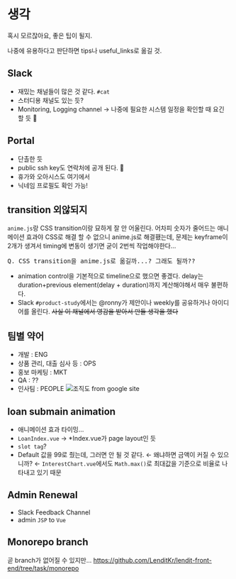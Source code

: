 # 생각
혹시 모르잖아요, 좋은 팁이 될지. 

나중에 유용하다고 판단하면 tips나 useful_links로 옮길 것.

## Slack
- 재밌는 채널들이 많은 것 같다. ```#cat```
- 스터디용 채널도 있는 듯?
- Monitoring, Logging channel &rarr; 나중에 필요한 시스템 일정을 확인할 때 요긴 할 듯 👀

## Portal
- 단촐한 듯
- public ssh key도 연락처에 공개 된다. 🤔
- 휴가와 오아시스도 여기에서
- 닉네임 프로필도 확인 가능!

## transition 외않되지
```anime.js```랑 CSS transition이랑 묘하게 잘 안 어울린다. 어차피 숫자가 줄어드는 애니메이션 효과야 CSS로 해결 할 수 없으니 anime.js로 해결횄는데, 문제는 keyframe이 2개가 생겨서 timing에 변동이 생기면 굳이 2번씩 작업해야한다...
<pre>Q. CSS transition을 anime.js로 옮길까...? 그래도 될까??</pre>
+ animation control을 기본적으로 timeline으로 했으면 좋겠다. delay는 duration+previous element(delay + duration)까지 계산해야해서 매우 불편하다.
+ Slack ```#product-study```에서는 @ronny가 제안이나 weekly를 공유하거나 아이디어를 올린다. ~~사실 이 채널에서 영감을 받아서 만들 생각을 했다~~

## 팀별 약어
+ 개발 : ENG
+ 상품 관리, 대출 심사 등 : OPS
+ 홍보 마케팅 : MKT
+ QA : ??
+ 인사팀 : PEOPLE 
![조직도 from google site](https://f87e10c6-a-4ca510ec-s-sites.googlegroups.com/a/lendit.co.kr/wiki/freshman/sanae-saenghwal-bangbeob/emailgroup.png?attachauth=ANoY7cpst7JrZNkBWaI3DO6C6Os9SmctK9PYbj6gT4-vsAxTcbN0WVAXOyLXV2PtBL8REaq3dr0faZwkkHCjlp7JV3a5sGn7bbU7TVk4MZfxJTnNzKfUZ-NGnmV82vfhcDkpZCNyFRVwziTqSsTjvNvuz22coY43VH3Ft40iEZDN85bz0u-0sIoOS_jEPaESIj_9fLMYA1BzoIe5Ktyajd_XEljlqABrhRWphdBExOhm8PnL6uXj8rFp74ucmzr4xl-vsCwnwkxR&attredirects=0)

## loan submain animation
- 애니메이션 효과 타이밍...
- ```LoanIndex.vue``` &rarr; *Index.vue가 page layout인 듯
- ```slot tag```?
- Default 값을 99로 줬는데, 그러면 안 될 것 같다. &larr; 왜냐하면 금액이 커질 수 있으니까? &larr; ```InterestChart.vue```에서도 ```Math.max()```로 최대값을 기준으로 비율로 나타내고 있기 때문


## Admin Renewal
- Slack Feedback Channel
- admin ```JSP``` to ```Vue``` 

## Monorepo branch
곧 branch가 없어질 수 있지만...
https://github.com/LenditKr/lendit-front-end/tree/task/monorepo